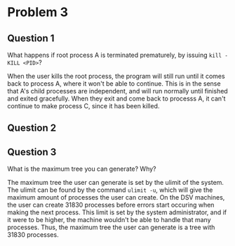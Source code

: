 # Problem 3

## Question 1

What happens if root process A is terminated prematurely, by issuing `kill -KILL <PID>`?

When the user kills the root process, the program will still run until it comes back to process A, where it won't be able to continue. This is in the sense that A's child processes are independent, and will run normally until finished and exited gracefully. When they exit and come back to processs A, it can't continue to make process C, since it has been killed.

## Question 2



## Question 3

What is the maximum tree you can generate? Why?

The maximum tree the user can generate is set by the ulimit of the system. The ulimit can be found by the command `ulimit -u`, which will give the maximum amount of processes the user can create. On the DSV machines, the user can create 31830 processes before errors start occuring when making the next process. This limit is set by the system administrator, and if it were to be higher, the machine wouldn't be able to handle that many processes. Thus, the maximum tree the user can generate is a tree with 31830 processes.

